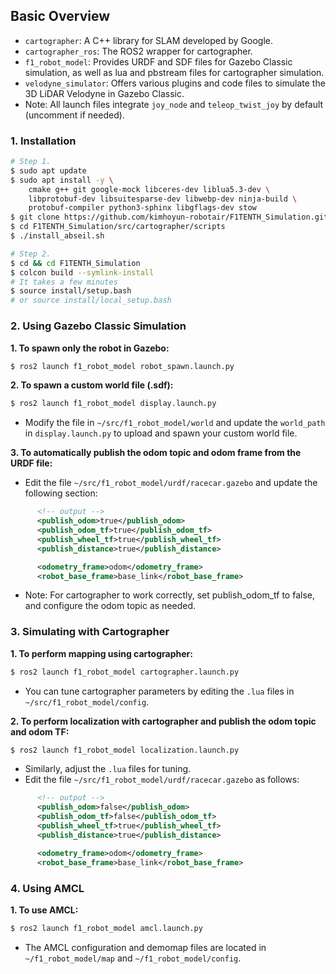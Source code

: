 ## Basic Overview

- `cartographer`: A C++ library for SLAM developed by Google.
- `cartographer_ros`: The ROS2 wrapper for cartographer.
- `f1_robot_model`: Provides URDF and SDF files for Gazebo Classic simulation, as well as lua and pbstream files for cartographer simulation.
- `velodyne_simulator`: Offers various plugins and code files to simulate the 3D LiDAR Velodyne in Gazebo Classic.
- Note: All launch files integrate `joy_node` and `teleop_twist_joy` by default (uncomment if needed).

### 1. Installation

```bash
# Step 1.
$ sudo apt update
$ sudo apt install -y \
    cmake g++ git google-mock libceres-dev liblua5.3-dev \
    libprotobuf-dev libsuitesparse-dev libwebp-dev ninja-build \
    protobuf-compiler python3-sphinx libgflags-dev stow
$ git clone https://github.com/kimhoyun-robotair/F1TENTH_Simulation.git
$ cd F1TENTH_Simulation/src/cartographer/scripts
$ ./install_abseil.sh

# Step 2.
$ cd && cd F1TENTH_Simulation
$ colcon build --symlink-install
# It takes a few minutes
$ source install/setup.bash
# or source install/local_setup.bash
```
### 2. Using Gazebo Classic Simulation
**1. To spawn only the robot in Gazebo:**

```bash
$ ros2 launch f1_robot_model robot_spawn.launch.py
```

**2. To spawn a custom world file (.sdf):**

```bash
$ ros2 launch f1_robot_model display.launch.py
```
- Modify the file in `~/src/f1_robot_model/world` and update the `world_path` in `display.launch.py` to upload and spawn your custom world file.

**3. To automatically publish the odom topic and odom frame from the URDF file:**
- Edit the file `~/src/f1_robot_model/urdf/racecar.gazebo` and update the following section:

```xml
      <!-- output -->
      <publish_odom>true</publish_odom>
      <publish_odom_tf>true</publish_odom_tf>
      <publish_wheel_tf>true</publish_wheel_tf>
      <publish_distance>true</publish_distance>

      <odometry_frame>odom</odometry_frame>
      <robot_base_frame>base_link</robot_base_frame>
```
- Note: For cartographer to work correctly, set publish_odom_tf to false, and configure the odom topic as needed.

### 3. Simulating with Cartographer
**1. To perform mapping using cartographer:**

```bash
$ ros2 launch f1_robot_model cartographer.launch.py
```
- You can tune cartographer parameters by editing the `.lua` files in `~/src/f1_robot_model/config`.

**2. To perform localization with cartographer and publish the odom topic and odom TF:**

```bash
$ ros2 launch f1_robot_model localization.launch.py
```
- Similarly, adjust the `.lua` files for tuning.
- Edit the file `~/src/f1_robot_model/urdf/racecar.gazebo` as follows:

```xml
      <!-- output -->
      <publish_odom>false</publish_odom>
      <publish_odom_tf>false</publish_odom_tf>
      <publish_wheel_tf>true</publish_wheel_tf>
      <publish_distance>true</publish_distance>

      <odometry_frame>odom</odometry_frame>
      <robot_base_frame>base_link</robot_base_frame>
```
### 4. Using AMCL
**1. To use AMCL:**
```bash
$ ros2 launch f1_robot_model amcl.launch.py
```
- The AMCL configuration and demomap files are located in `~/f1_robot_model/map` and `~/f1_robot_model/config`.
